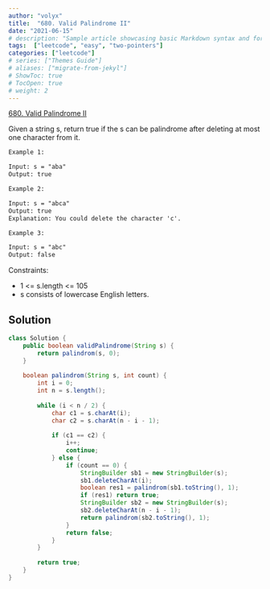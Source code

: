 ```yaml
---
author: "volyx"
title:  "680. Valid Palindrome II"
date: "2021-06-15"
# description: "Sample article showcasing basic Markdown syntax and formatting for HTML elements."
tags:  ["leetcode", "easy", "two-pointers"]
categories: ["leetcode"]
# series: ["Themes Guide"]
# aliases: ["migrate-from-jekyl"]
# ShowToc: true
# TocOpen: true
# weight: 2
---
```


[680. Valid Palindrome II](https://leetcode.com/problems/valid-palindrome-ii/)

Given a string s, return true if the s can be palindrome after deleting at most one character from it.

```txt
Example 1:

Input: s = "aba"
Output: true

Example 2:

Input: s = "abca"
Output: true
Explanation: You could delete the character 'c'.

Example 3:

Input: s = "abc"
Output: false
```

Constraints:

- 1 <= s.length <= 105
- s consists of lowercase English letters.

## Solution

```java
class Solution {
    public boolean validPalindrome(String s) {
        return palindrom(s, 0);
    }
    
    boolean palindrom(String s, int count) {
        int i = 0; 
        int n = s.length();
        
        while (i < n / 2) {
            char c1 = s.charAt(i);
            char c2 = s.charAt(n - i - 1);
            
            if (c1 == c2) {
                i++;
                continue;
            } else {
                if (count == 0) {
                    StringBuilder sb1 = new StringBuilder(s);
                    sb1.deleteCharAt(i);
                    boolean res1 = palindrom(sb1.toString(), 1);
                    if (res1) return true;
                    StringBuilder sb2 = new StringBuilder(s);
                    sb2.deleteCharAt(n - i - 1);
                    return palindrom(sb2.toString(), 1);
                }
                return false;
            }
        }
        
        return true;
    }
}
```
